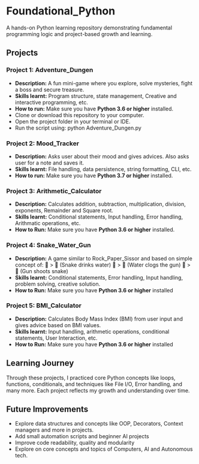 # Foundational_Python
A hands-on Python learning repository demonstrating fundamental programming logic and project-based growth and learning.

## Projects

### Project 1: Adventure_Dungen
- **Description:** A fun mini-game where you explore, solve mysteries, fight a boss and secure treasure.
- **Skills learnt:** Program structure, state management, Creative and interactive programming, etc.
- **How to run:** Make sure you have **Python 3.6 or higher** installed.
- Clone or download this repository to your computer.
- Open the project folder in your terminal or IDE.
- Run the script using: python Adventure_Dungen.py
  

### Project 2: Mood_Tracker
- **Description:** Asks user about their mood and gives advices. Also asks user for a note and saves it.
- **Skills learnt:** File handling, data persistence, string formatting, CLI, etc.
- **How to run:** Make sure you have **Python 3.7 or higher** installed.

### Project 3: Arithmetic_Calculator
- **Description:** Calculates addition, subtraction, multiplication, division, exponents, Remainder and Square root. 
- **Skills learnt:** Conditional statements, Input handling, Error handling, Arithmatic operations, etc. 
- **How to Run:** Make sure you have **Python 3.6 or higher** installed.

### Project 4: Snake_Water_Gun
- **Description:** A game similar to Rock_Paper_Sissor and based on simple concept of:
  🐍 > 🌊 (Snake drinks water)
  🌊 > 🔫 (Water clogs the gun)
  🔫 > 🐍 (Gun shoots snake)
- **Skills learnt:** Conditional statements, Error handling, Input handling, problem solving, creative solution. 
- **How to Run:** Make sure you have **Python 3.6 or higher** installed 

### Project 5: BMI_Calculator
- **Description:** Calculates Body Mass Index (BMI) from user input and gives advice based on BMI values.  
- **Skills learnt:** Input handling, arithmetic operations, conditional statements, User Interaction, etc.
- **How to Run:** Make sure you have **Python 3.6 or higher** installed  

## Learning Journey
Through these projects, I practiced core Python concepts like loops, functions, conditionals, and techniques like File I/O, Error handling, and many more. Each project reflects my growth and understanding over time.

## Future Improvements
- Explore data structures and concepts like OOP, Decorators, Context managers and more in projects. 
- Add small automation scripts and beginner AI projects  
- Improve code readability, quality and modularity
- Explore on core concepts and topics of Computers, AI and Autonomous tech.
